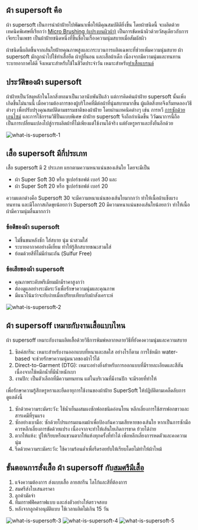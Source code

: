 ## ผ้า supersoft คือ

ผ้า supersoft เป็นการนำผ้าฝ้ายไปพัฒนาเพื่อให้มีคุณสมบัติดียิ่งขึ้น โดยผ้าชนิดนี้ จะผลิตด้วยเทคนิคพิเศษที่เรียกว่า [Micro Brushing (แปรงบนผิวผ้า)](https://www.kottonexpress.com/post/blogrp-%E0%B8%8A%E0%B8%A7%E0%B8%99%E0%B8%A3%E0%B8%B9%E0%B9%89%E0%B8%88%E0%B8%B1%E0%B8%81%E0%B8%9C%E0%B9%89%E0%B8%B24%E0%B8%9B%E0%B8%A3%E0%B8%B0%E0%B9%80%E0%B8%A0%E0%B8%97%E0%B8%97%E0%B8%B5%E0%B9%88%E0%B9%82%E0%B8%A3%E0%B8%87%E0%B8%87%E0%B8%B2%E0%B8%99%E0%B8%9C%E0%B8%A5%E0%B8%B4%E0%B8%95%E0%B9%80%E0%B8%AA%E0%B8%B7%E0%B9%89%E0%B8%AD%E0%B9%82%E0%B8%9B%E0%B9%82%E0%B8%A5) เป็นการขัดหน้าผิวด้วยวัสดุเดียวกับการเจียระไนเพชร เป็นผ้าฝ้ายชนิดหนึ่งที่ขึ้นชื่อในเรื่องความนุ่มสบายเมื่อสัมผัสผิว 

ผ้าชนิดนี้ผลิตขึ้นจากเส้นใยฝ้ายคุณภาพสูงและกระบวนการผลิตเฉพาะที่ช่วยเพิ่มความนุ่มสบาย ผ้า supersoft  มักถูกนำไปใช้ทำเสื้อยืด ผ้าปูที่นอน และเสื้อผ้าเด็ก เนื่องจากมีความนุ่มและทนทาน ระบายอากาศได้ดี จึงเหมาะสำหรับใช้ในชีวิตประจำวัน เหมาะสำหรับ[ทำเสื้อแบรนด์](how-to-start-your-own-tshirt-business)

## ประวัติของผ้า supersoft

ผ้าฝ้ายเป็นวัสดุหลักในโลกสิ่งทอมาเป็นเวลานับพันปีแล้ว แต่การคิดค้นผ้าฝ้าย supersoft นั้นเพิ่งเกิดขึ้นไม่นานนี้ เมื่อความต้องการของผู้บริโภคที่มีต่อผ้าที่นุ่มสบายมากขึ้น ผู้ผลิตสิ่งทอจึงเริ่มทดลองวิธีต่างๆ เพื่อปรับปรุงคุณสมบัติตามธรรมชาติของผ้าฝ้าย โดยผ่านเทคนิคต่างๆ เช่น การหวี [การซักด้วยเอนไซม์](https://oneandallthailand.com/power-enzyme-is-new-detergent/) และการใช้กรรมวิธีปั่นแบบพิเศษ ผ้าฝ้าย supersoft จึงถือกำเนิดขึ้น วิวัฒนาการนี้ถือเป็นการเปลี่ยนแปลงไปสู่การผลิตผ้าที่ไม่เพียงแต่ใช้งานได้จริง แต่ยังหรูหราและยั่งยืนอีกด้วย

![what-is-supersoft-1](/blog/what-is-supersoft-1.jpeg)

## เสื้อ supersoft มีกี่ประเภท

เสื้อ supersoft มี 2 ประเภท แยกตามความหนาแน่นของเส้นใย โดยจะมีเป็น

- ผ้า Super Soft 30 หรือ ซูเปอร์ซอฟต์ เบอร์ 30 และ
- ผ้า Super Soft 20 หรือ ซูเปอร์ซอฟต์ เบอร์ 20

ความแตกต่างคือ Supersoft 30 จะมีความหนาแน่นของเส้นใยมากกว่า ทำให้เนื้อผ้าแข็งแรง ทนทาน และมีโอกาสเกิดขุยน้อยกว่า Supersoft 20 มีความหนาแน่นของเส้นใยน้อยกว่า ทำให้เนื้อผ้ามีความนุ่มลื่นมากกว่า

### ข้อดีของผ้า supersoft

- ไม่ขึ้นขนหลังซัก ใส่สบาย นุ่ม น่าสวมใส่ 
- ระบายอากาศอย่างดีเยี่ยม ทำให้รู้สึกสบายขณะสวมใส่
- ย้อมด้วยสีที่ไม่มีกำมะถัน (Sulfur Free)

### ข้อเสียของผ้า supersoft

- คุณภาพระดับพรีเมียมมักมีราคาสูงกว่า
- ต้องดูแลอย่างระมัดระวังเพื่อรักษาความนุ่มและคุณภาพ
- มีแนวโน้มว่าจะยับง่ายเมื่อเปรียบเทียบกับผ้าสังเคราะห์

![what-is-supersoft-2](/blog/what-is-supersoft-2.jpg)

## ผ้า supersoff เหมาะกับงานเสื้อแบบไหน

ผ้า supersoff เหมาะกับงานผลิตเสื้อด้วยวิธีการพิมพ์หลากหลายวิธีที่ยังคงความนุ่มและความสบาย

1. ซิลค์สกรีน: เหมาะสำหรับงานออกแบบที่หนาและสดใส อย่างไรก็ตาม การใช้หมึก water-based จะช่วยรักษาความนุ่มนวลของผ้าไว้ได้
2. Direct-to-Garment (DTG): เหมาะอย่างยิ่งสำหรับการออกแบบที่มีรายละเอียดและสีสัน เนื่องจากใช้หมึกน้ำที่มีน้ำหนักเบา
3. งานปัก: เป็นตัวเลือกที่มีความทนทาน แต่ในบริเวณที่มีงานปัก จะมีรอยที่ทำให้

เพื่อรักษาความรู้สึกหรูหราและยืดอายุการใช้งานของผ้าฝ้าย SuperSoft ให้ปฏิบัติตามเคล็ดลับการดูแลดังนี้

1. ซักด้วยความระมัดระวัง: ใช้น้ำเย็นผสมผงซักฟอกชนิดอ่อนโยน หลีกเลี่ยงการใช้สารฟอกขาวและสารเคมีที่รุนแรง
2. ซักอย่างเบามือ: ซักด้วยโปรแกรมถนอมผ้าเพื่อป้องกันความเสียหายของเส้นใย หากเป็นการซักมือ ควรหลีกเลี่ยงการขัดด้วยแปรง เนื่องจากจะทำให้เส้นใยเกิดการขาด ย้วยได้ง่าย
3. ตากให้แห้ง: ปูให้เรียบหรือแขวนตากให้แห้งทุกครั้งที่ทำได้ เพื่อหลีกเลี่ยงการหดตัวและคงความนุ่ม
4. รีดด้วยความระมัดระวัง: ใช้ความร้อนต่ำเพื่อรีดรอยยับให้เรียบโดยไม่ทำให้ผ้าไหม้

## ขั้นตอนการสั่งเสื้อ ผ้า supersoff กับ[สมศรีมีเสื้อ](/)

1. แจ้งความต้องการ ส่งแบบเสื้อ ลายสกรีน โลโก้และสีที่ต้องการ 
2. สมศรีส่งใบเสนอราคา
3. ลูกค้ามัดจำ
4. ทีมกราฟฟิคดราฟแบบ และส่งตัวอย่างให้ตรวจสอบ
5. หลังจากลูกค้าอนุมัติแบบ ใช้เวลาผลิตไม่เกิน 15 วัน

![what-is-supersoft-3](/blog/what-is-supersoft-3.jpg)
![what-is-supersoft-4](/blog/what-is-supersoft-4.jpg)
![what-is-supersoft-5](/blog/what-is-supersoft-5.jpg)